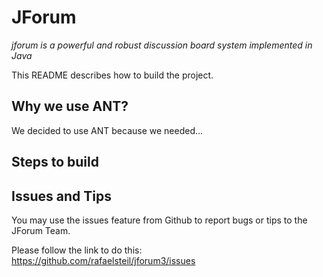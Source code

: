 JForum
============

*jforum is a powerful and robust discussion board system implemented in Java*

This README describes how to build the project.

Why we use ANT?
---------------

We decided to use ANT because we needed...


Steps to build
--------------


Issues and Tips
---------------

You may use the issues feature from Github to report bugs or tips to the JForum Team.

Please follow the link to do this: https://github.com/rafaelsteil/jforum3/issues

